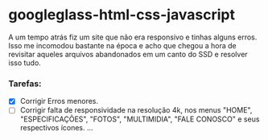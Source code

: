 # googleglass-html-css-javascript

A um tempo atrás fiz um site que não era responsivo e tinhas alguns erros.
Isso me incomodou bastante na época e acho que chegou a hora de revisitar aqueles arquivos abandonados em um canto do SSD e resolver isso tudo.

### Tarefas:

- [X] Corrigir Erros menores.
- [ ] Corrigir falta de responsividade na resolução 4k, nos menus "HOME", "ESPECIFICAÇÕES", "FOTOS", "MULTIMIDIA", "FALE CONOSCO" e seus respectivos ícones.
...
